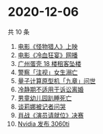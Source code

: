 # 2020-12-06

共 10 条

<!-- BEGIN ZHIHUSEARCH -->
<!-- 最后更新时间 Sun Dec 06 2020 00:09:16 GMT+0800 (CST) -->
1. [电影《怪物猎人》上映](https://www.zhihu.com/search?q=怪物猎人电影)
1. [电影《冷血狂宴》网播](https://www.zhihu.com/search?q=冷血狂宴)
1. [广州蛋壳 18 楼租客坠楼](https://www.zhihu.com/search?q=广州蛋壳坠楼)
1. [警察「注视」女生溺亡](https://www.zhihu.com/search?q=警察注视女生溺亡)
1. [量子计算原型机「九章」问世](https://www.zhihu.com/search?q=九章)
1. [冷静期不适用于诉讼离婚](https://www.zhihu.com/search?q=离婚冷静期)
1. [男童幼儿园趴睡死亡](https://www.zhihu.com/search?q=幼儿园午睡死亡)
1. [谈莉娜被记者问哭](https://www.zhihu.com/search?q=谈莉娜)
1. [肖战《演员请就位》决赛](https://www.zhihu.com/search?q=肖战演员请就位)
1. [Nvidia 发布 3060ti ](https://www.zhihu.com/search?q=3060ti)
<!-- END ZHIHUSEARCH -->
